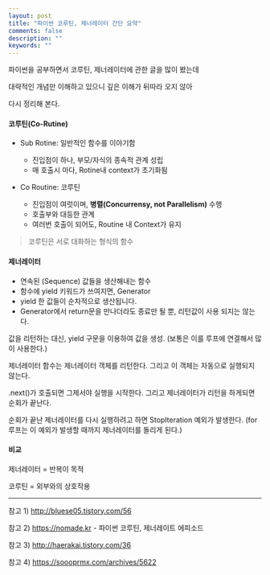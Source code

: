 ```yaml
---
layout: post
title: "파이썬 코루틴, 제너레이터 간단 요약"
comments: false
description: ""
keywords: ""
---
```


파이썬을 공부하면서 코루틴, 제너레이터에 관한 글을 많이 봤는데

대략적인 개념만 이해하고 있으니 깊은 이해가 뒤따라 오지 않아

다시 정리해 본다.

#### 코루틴(Co-Rutine)

- Sub Rotine: 일반적인 함수를 이야기함
  - 진입점이 하나, 부모/자식의 종속적 관계 성립
  - 매 호출시 마다, Rotine내 context가 초기화됨

- Co Routine: 코루틴
  - 진입점이 여럿이며, **병렬(Concurrensy, not Parallelism)** 수행
  - 호출부와 대등한 관계
  - 여러번 호출이 되어도, Routine 내 Context가 유지

> 코루틴은 서로 대화하는 형식의 함수

#### 제너레이터

- 연속된 (Sequence) 값들을 생산해내는 함수
- 함수에 yield 키워드가 쓰여지면, Generator
- yield 한 값들이 순차적으로 생산됩니다.
- Generator에서 return문을 만나더라도 종료만 될 뿐, 리턴값이 사용 되지는 않는다.

값을 리턴하는 대신, yield 구문을 이용하여 값을 생성. (보통은 이를 루프에 연결해서 많이 사용한다.)

제너레이터 함수는 제너레이터 객체를 리턴한다. 그리고 이 객체는 자동으로 실행되지 않는다.

.next()가 호출되면 그제서야 실행을 시작한다. 그리고 제너레이터가 리턴을 하게되면 순회가 끝난다.

 순회가 끝난 제너레이터를 다시 실행하려고 하면 StopIteration 예외가 발생한다. (for 루프는 이 예외가 발생할 때까지 제너레이터를 돌리게 된다.)


#### 비교
제너레이터 = 반복이 목적

코루틴 = 외부와의 상호작용





---
참고 1) http://bluese05.tistory.com/56

참고 2) https://nomade.kr - 파이썬 코루틴, 제너레이트 에피소드

참고 3) http://haerakai.tistory.com/36

참고 4) https://soooprmx.com/archives/5622
